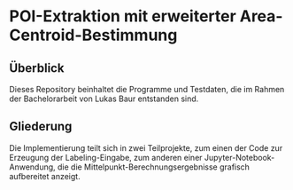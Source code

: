 # POI-Extraktion mit erweiterter Area-Centroid-Bestimmung

## Überblick
Dieses Repository beinhaltet die Programme und Testdaten, die im Rahmen der Bachelorarbeit von Lukas Baur entstanden sind.

## Gliederung
Die Implementierung teilt sich in zwei Teilprojekte, zum einen der Code zur Erzeugung der Labeling-Eingabe, zum anderen einer Jupyter-Notebook-Anwendung, die die Mittelpunkt-Berechnungsergebnisse grafisch aufbereitet anzeigt.